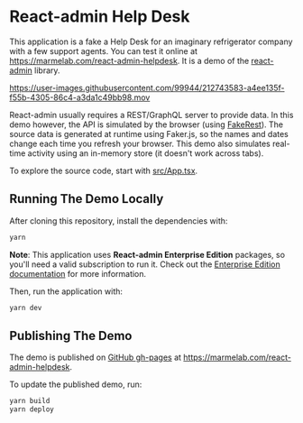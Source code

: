 # React-admin Help Desk

This application is a fake a Help Desk for an imaginary refrigerator company with a few support agents. You can test it online at https://marmelab.com/react-admin-helpdesk. It is a demo of the [react-admin](https://github.com/marmelab/react-admin) library.

https://user-images.githubusercontent.com/99944/212743583-a4ee135f-f55b-4305-86c4-a3da1c49bb98.mov

React-admin usually requires a REST/GraphQL server to provide data. In this demo however, the API is simulated by the browser (using [FakeRest](https://github.com/marmelab/FakeRest)). The source data is generated at runtime using Faker.js, so the names and dates change each time you refresh your browser. This demo also simulates real-time activity using an in-memory store (it doesn't work across tabs).

To explore the source code, start with [src/App.tsx](https://github.com/marmelab/react-admin-helpdesk/blob/master/src/App.tsx).

## Running The Demo Locally

After cloning this repository, install the dependencies with:

```sh
yarn
```

**Note**: This application uses **React-admin Enterprise Edition** packages, so you'll need a valid subscription to run it. Check out the [Enterprise Edition documentation](https://marmelab.com/ra-enterprise/) for more information.

Then, run the application with:

```sh
yarn dev
```

## Publishing The Demo

The demo is published on [GitHub gh-pages](https://www.netlify.com/) at https://marmelab.com/react-admin-helpdesk.

To update the published demo, run:

```sh
yarn build
yarn deploy
```
